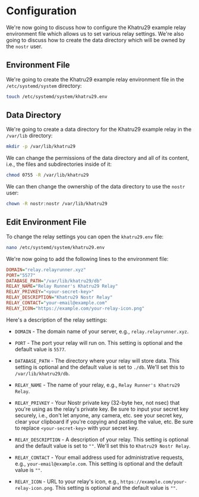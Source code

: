 # Configuration

We're now going to discuss how to configure the Khatru29 example relay environment file which allows us to set various relay settings. We're also going to discuss how to create the data directory which will be owned by the `nostr` user.

## Environment File

We're going to create the Khatru29 example relay environment file in the `/etc/systemd/system` directory:

```bash
touch /etc/systemd/system/khatru29.env
```

## Data Directory

We're going to create a data directory for the Khatru29 example relay in the `/var/lib` directory:

```bash
mkdir -p /var/lib/khatru29
```

We can change the permissions of the data directory and all of its content, i.e., the files and subdirectories inside of it:

```bash
chmod 0755 -R /var/lib/khatru29
```

We can then change the ownership of the data directory to use the `nostr` user:

```bash
chown -R nostr:nostr /var/lib/khatru29
```

## Edit Environment File

To change the relay settings you can open the `khatru29.env` file:

```bash
nano /etc/systemd/system/khatru29.env
```

We're now going to add the following lines to the environment file:

```ini
DOMAIN="relay.relayrunner.xyz"
PORT="5577"
DATABASE_PATH="/var/lib/khatru29/db"
RELAY_NAME="Relay Runner's Khatru29 Relay"
RELAY_PRIVKEY="<your-secret-key>"
RELAY_DESCRIPTION="Khatru29 Nostr Relay"
RELAY_CONTACT="your-email@example.com"
RELAY_ICON="https://example.com/your-relay-icon.png"
```

Here's a description of the relay settings:

- `DOMAIN` - The domain name of your server, e.g., `relay.relayrunner.xyz`.

- `PORT` - The port your relay will run on. This setting is optional and the default value is `5577`.

- `DATABASE_PATH` - The directory where your relay will store data. This setting is optional and the default value is set to `./db`. We'll set this to `/var/lib/khatru29/db`.

- `RELAY_NAME` - The name of your relay, e.g., `Relay Runner's Khatru29 Relay`.

- `RELAY_PRIVKEY` - Your Nostr private key (32-byte hex, not nsec) that you're using as the relay's private key. Be sure to input your secret key securely, i.e., don't let anyone, any camera, etc. see your secret key, clear your clipboard if you're copying and pasting the value, etc. Be sure to replace `<your-secret-key>` with your secret key.

- `RELAY_DESCRIPTION` - A description of your relay. This setting is optional and the default value is set to `""`. We'll set this to `Khatru29 Nostr Relay`.

- `RELAY_CONTACT` - Your email address used for administrative requests, e.g., `your-email@example.com`. This setting is optional and the default value is `""`.

- `RELAY_ICON` - URL to your relay's icon, e.g., `https://example.com/your-relay-icon.png`. This setting is optional and the default value is `""`.
